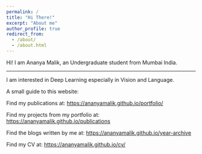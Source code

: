 ```yaml
---
permalink: /
title: "Hi There!"
excerpt: "About me"
author_profile: true
redirect_from: 
  - /about/
  - /about.html
---
```


Hi! I am Ananya Malik, an Undergraduate student from Mumbai India.

---

I am interested in Deep Learning especially in Vision and Language. 

A small guide to this website:

Find my publications at: https://ananyamalik.github.io/portfolio/

Find my projects from my portfolio at: https://ananyamalik.github.io/publications

Find the blogs written by me at:  https://ananyamalik.github.io/year-archive

Find my CV at:  https://ananyamalik.github.io/cv/